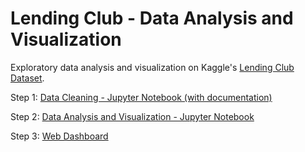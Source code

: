 # Lending Club - Data Analysis and Visualization

Exploratory data analysis and visualization on Kaggle's [Lending Club Dataset](https://www.kaggle.com/puneeshk/lending-loan-club-dataset).

Step 1: [Data Cleaning - Jupyter Notebook (with documentation)](https://dipeshpoudel.com/lending_club/data_cleaning.html)

Step 2: [Data Analysis and Visualization - Jupyter Notebook](https://dipeshpoudel.com/lending_club/data_analysis_and_visualization.html)

Step 3: [Web Dashboard](https://lending-club-data-analysis.herokuapp.com/)







